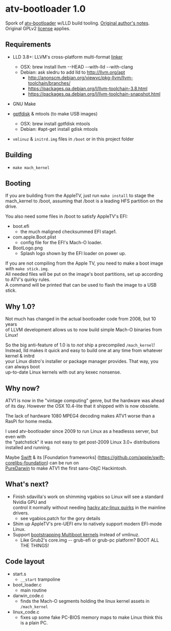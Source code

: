 atv-bootloader 1.0
====
Spork of [atv-bootloader](http://github.com/sdavilla/atv-bootloader) w/LLD build tooling.
[Original author's notes](README).
Original GPLv2 [license](COPYING) applies.

Requirements
---
- LLD 3.8+: LLVM's cross-platform multi-format [linker](http://lld.llvm.org/design.html)
  *  OSX: brew install llvm --HEAD --with-lld --with-clang
  *  Debian: ask sledru to add lld to http://llvm.org/apt
     * http://anonscm.debian.org/viewvc/pkg-llvm/llvm-toolchain/branches/
     * https://packages.qa.debian.org/l/llvm-toolchain-3.8.html
     * https://packages.qa.debian.org/l/llvm-toolchain-snapshot.html
- GNU Make
- [gptfdisk](https://sourceforge.net/p/gptfdisk/code/ci/master/tree/) & mtools (to make USB images)
  * OSX: brew install gptfdisk mtools
  * Debian: #apt-get install gdisk mtools

- `vmlinuz` & `initrd.img` files in `/boot` or in this project folder

Building
---
* `make mach_kernel`

Booting
---
If you are building from the AppleTV, just run `make install` to stage the mach_kernel to /boot,
assuming that /boot is a leading HFS partition on the drive.

You also need some files in /boot to satisfy AppleTV's EFI:  
  * boot.efi
    - the much maligned checksummed EFI stage1.
  * com.apple.Boot.plist
    - config file for the EFI's Mach-O loader.
  * BootLogo.png
    - Splash logo shown by the EFI loader on power up.

If you are not compiling from the Apple TV, you need to make a boot image with `make stick.img`.  
All needed files will be put on the image's boot partitions, set up according to ATV's quirky rules.  
A command will be printed that can be used to flash the image to a USB stick.

Why 1.0?
---
Not much has changed in the actual bootloader code from 2008, but 10 years  
of LLVM development allows us to now build simple Mach-O binaries from Linux!  

So the big anti-feature of 1.0 is to *not* ship a precompiled `/mach_kernel`!
Instead, lld makes it quick and easy to build one at any time from whatever kernel & initrd  
your Linux distro's installer or package manager provides. That way, you can always boot  
up-to-date Linux kernels with out any kexec nonsense.

Why now?
---
ATV1 is now in the "vintage computing" genre, but the hardware was ahead of its day.
However the OSX 10.4-lite that it shipped with is now obsolete.  

The lack of hardware 1080 MPEG4 decoding makes ATV1 worse than a RasPi for home media. 

I used atv-bootloader since 2009 to run Linux as a headlesss server, but even with  
the "patchstick" it was not easy to get post-2009 Linux 3.0+ distributions installed and running.  

Maybe [Swift](https://github.com/apple/swift) & its [Foundation frameworks] (https://github.com/apple/swift-corelibs-foundation) can be run on  
[PureDarwin](https://github.com/PureDarwin/PureDarwin) to make ATV1 the first sans-ObjC Hackintosh.

What's next?
---
- Finish sdavilla's work on shimming vgabios so Linux will see a standard Nvidia GPU and  
  control it normally without needing [hacky atv-linux quirks](appletv_nouveau_component_video.patch) in the mainline drivers.
  - see vgabios.patch for the gory details
- Shim up AppleTV's pre-UEFI env to natively support modern EFI-mode Linux.
- Support [bootstrapping Multiboot kernels](https://github.com/stv0g/xhyve/commit/59c43a3b848190f97d11a2dd2ce64f212a89c4ed) instead of vmlinuz.
  - Like Grub2's core.img -- grub-efi or grub-pc platform? BOOT ALL THE THINGS!

Code layout
---
* start.s
  - `__start` trampoline
* boot_loader.c
  - main routine
* darwin_code.c
  - finds the Mach-O segments holding the linux kernel assets in `/mach_kernel`
* linux_code.c
  - fixes up some fake PC-BIOS memory maps to make Linux think this is a plain PC.



